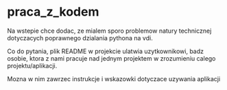 # praca_z_kodem

Na wstepie chce dodac, ze mialem sporo problemow natury technicznej
dotyczacych poprawnego dzialania pythona na vdi.



Co do pytania,
plik README w projekcie ulatwia uzytkownikowi, badz osobie, ktora z nami
pracuje nad jednym projektem w zrozumieniu calego projektu/aplikacji.

Mozna w nim zawrzec instrukcje i wskazowki dotyczace uzywania aplikacji
